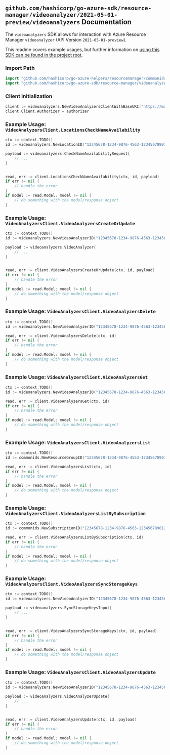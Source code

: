 
## `github.com/hashicorp/go-azure-sdk/resource-manager/videoanalyzer/2021-05-01-preview/videoanalyzers` Documentation

The `videoanalyzers` SDK allows for interaction with Azure Resource Manager `videoanalyzer` (API Version `2021-05-01-preview`).

This readme covers example usages, but further information on [using this SDK can be found in the project root](https://github.com/hashicorp/go-azure-sdk/tree/main/docs).

### Import Path

```go
import "github.com/hashicorp/go-azure-helpers/resourcemanager/commonids"
import "github.com/hashicorp/go-azure-sdk/resource-manager/videoanalyzer/2021-05-01-preview/videoanalyzers"
```


### Client Initialization

```go
client := videoanalyzers.NewVideoAnalyzersClientWithBaseURI("https://management.azure.com")
client.Client.Authorizer = authorizer
```


### Example Usage: `VideoAnalyzersClient.LocationsCheckNameAvailability`

```go
ctx := context.TODO()
id := videoanalyzers.NewLocationID("12345678-1234-9876-4563-123456789012", "locationName")

payload := videoanalyzers.CheckNameAvailabilityRequest{
	// ...
}


read, err := client.LocationsCheckNameAvailability(ctx, id, payload)
if err != nil {
	// handle the error
}
if model := read.Model; model != nil {
	// do something with the model/response object
}
```


### Example Usage: `VideoAnalyzersClient.VideoAnalyzersCreateOrUpdate`

```go
ctx := context.TODO()
id := videoanalyzers.NewVideoAnalyzerID("12345678-1234-9876-4563-123456789012", "example-resource-group", "videoAnalyzerName")

payload := videoanalyzers.VideoAnalyzer{
	// ...
}


read, err := client.VideoAnalyzersCreateOrUpdate(ctx, id, payload)
if err != nil {
	// handle the error
}
if model := read.Model; model != nil {
	// do something with the model/response object
}
```


### Example Usage: `VideoAnalyzersClient.VideoAnalyzersDelete`

```go
ctx := context.TODO()
id := videoanalyzers.NewVideoAnalyzerID("12345678-1234-9876-4563-123456789012", "example-resource-group", "videoAnalyzerName")

read, err := client.VideoAnalyzersDelete(ctx, id)
if err != nil {
	// handle the error
}
if model := read.Model; model != nil {
	// do something with the model/response object
}
```


### Example Usage: `VideoAnalyzersClient.VideoAnalyzersGet`

```go
ctx := context.TODO()
id := videoanalyzers.NewVideoAnalyzerID("12345678-1234-9876-4563-123456789012", "example-resource-group", "videoAnalyzerName")

read, err := client.VideoAnalyzersGet(ctx, id)
if err != nil {
	// handle the error
}
if model := read.Model; model != nil {
	// do something with the model/response object
}
```


### Example Usage: `VideoAnalyzersClient.VideoAnalyzersList`

```go
ctx := context.TODO()
id := commonids.NewResourceGroupID("12345678-1234-9876-4563-123456789012", "example-resource-group")

read, err := client.VideoAnalyzersList(ctx, id)
if err != nil {
	// handle the error
}
if model := read.Model; model != nil {
	// do something with the model/response object
}
```


### Example Usage: `VideoAnalyzersClient.VideoAnalyzersListBySubscription`

```go
ctx := context.TODO()
id := commonids.NewSubscriptionID("12345678-1234-9876-4563-123456789012")

read, err := client.VideoAnalyzersListBySubscription(ctx, id)
if err != nil {
	// handle the error
}
if model := read.Model; model != nil {
	// do something with the model/response object
}
```


### Example Usage: `VideoAnalyzersClient.VideoAnalyzersSyncStorageKeys`

```go
ctx := context.TODO()
id := videoanalyzers.NewVideoAnalyzerID("12345678-1234-9876-4563-123456789012", "example-resource-group", "videoAnalyzerName")

payload := videoanalyzers.SyncStorageKeysInput{
	// ...
}


read, err := client.VideoAnalyzersSyncStorageKeys(ctx, id, payload)
if err != nil {
	// handle the error
}
if model := read.Model; model != nil {
	// do something with the model/response object
}
```


### Example Usage: `VideoAnalyzersClient.VideoAnalyzersUpdate`

```go
ctx := context.TODO()
id := videoanalyzers.NewVideoAnalyzerID("12345678-1234-9876-4563-123456789012", "example-resource-group", "videoAnalyzerName")

payload := videoanalyzers.VideoAnalyzerUpdate{
	// ...
}


read, err := client.VideoAnalyzersUpdate(ctx, id, payload)
if err != nil {
	// handle the error
}
if model := read.Model; model != nil {
	// do something with the model/response object
}
```
